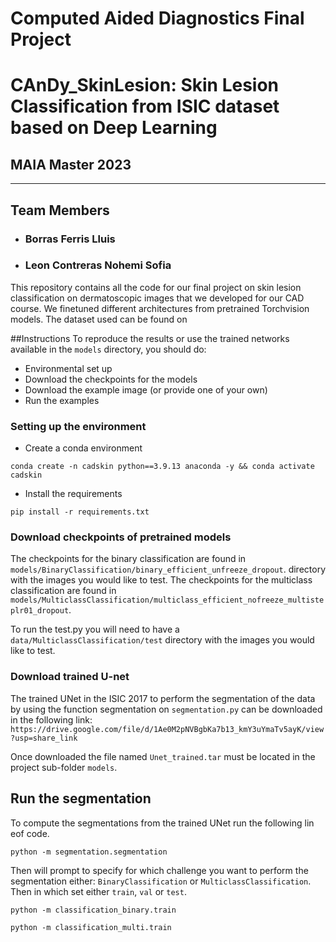 # Computed Aided Diagnostics Final Project
# CAnDy_SkinLesion: Skin Lesion Classification from ISIC dataset based on Deep Learning

## MAIA Master 2023


---------------------------------------
## Team Members

- ### Borras Ferris Lluis

- ### Leon Contreras Nohemi Sofia

This repository contains all the code for our final project on skin lesion classification
on dermatoscopic images that we developed for our CAD course. We finetuned different architectures from pretrained
Torchvision models. The dataset used can be found on


##Instructions
To reproduce the results or use the trained networks available in the `models` directory, you should do:

- Environmental set up
- Download the checkpoints for the models
- Download the example image (or provide one of your own)
- Run the examples

### Setting up the environment
- Create a conda environment
```
conda create -n cadskin python==3.9.13 anaconda -y && conda activate cadskin
```
- Install the requirements
```
pip install -r requirements.txt
```
### Download checkpoints of pretrained models

The checkpoints for the binary classification are found in `models/BinaryClassification/binary_efficient_unfreeze_dropout`.
directory with the images you would like to test.
The checkpoints for the multiclass classification are found in `models/MulticlassClassification/multiclass_efficient_nofreeze_multisteplr01_dropout`.

To run the test.py you will need to have a `data/MulticlassClassification/test` directory with the images you would like to test.

### Download trained U-net

The trained UNet in the ISIC 2017 to perform the segmentation of the data by using the function segmentation on
`segmentation.py` can be downloaded in the following link:
`https://drive.google.com/file/d/1Ae0M2pNVBgbKa7b13_kmY3uYmaTv5ayK/view?usp=share_link`

Once downloaded the file named `Unet_trained.tar` must be located in the project sub-folder `models`.

## Run the segmentation

To compute the segmentations from the trained UNet run the following lin eof code. 

````commandline
python -m segmentation.segmentation 
````

Then will prompt to specify for which challenge you want to perform the segmentation either: `BinaryClassification` or 
`MulticlassClassification`. Then in which set either `train`, `val` or `test`.

````commandline
python -m classification_binary.train
````

````commandline
python -m classification_multi.train
````
